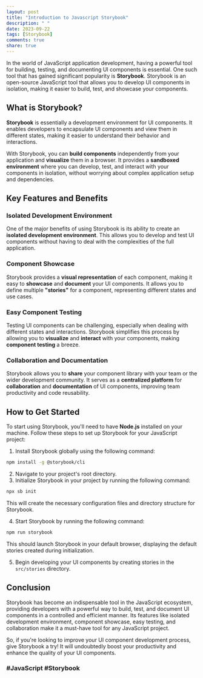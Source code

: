 ```yaml
---
layout: post
title: "Introduction to Javascript Storybook"
description: " "
date: 2023-09-22
tags: [Storybook]
comments: true
share: true
---
```


In the world of JavaScript application development, having a powerful tool for building, testing, and documenting UI components is essential. One such tool that has gained significant popularity is **Storybook**. Storybook is an open-source JavaScript tool that allows you to develop UI components in isolation, making it easier to build, test, and showcase your components.

## What is Storybook?

**Storybook** is essentially a development environment for UI components. It enables developers to encapsulate UI components and view them in different states, making it easier to understand their behavior and interactions.

With Storybook, you can **build components** independently from your application and **visualize** them in a browser. It provides a **sandboxed environment** where you can develop, test, and interact with your components in isolation, without worrying about complex application setup and dependencies.

## Key Features and Benefits

### Isolated Development Environment

One of the major benefits of using Storybook is its ability to create an **isolated development environment**. This allows you to develop and test UI components without having to deal with the complexities of the full application.

### Component Showcase

Storybook provides a **visual representation** of each component, making it easy to **showcase** and **document** your UI components. It allows you to define multiple **"stories"** for a component, representing different states and use cases.

### Easy Component Testing

Testing UI components can be challenging, especially when dealing with different states and interactions. Storybook simplifies this process by allowing you to **visualize** and **interact** with your components, making **component testing** a breeze.

### Collaboration and Documentation

Storybook allows you to **share** your component library with your team or the wider development community. It serves as a **centralized platform** for **collaboration** and **documentation** of UI components, improving team productivity and code reusability.

## How to Get Started

To start using Storybook, you'll need to have **Node.js** installed on your machine. Follow these steps to set up Storybook for your JavaScript project:

1. Install Storybook globally using the following command:
```sh
npm install -g @storybook/cli
```

2. Navigate to your project's root directory.
3. Initialize Storybook in your project by running the following command:
```sh
npx sb init
```
This will create the necessary configuration files and directory structure for Storybook.

4. Start Storybook by running the following command:
```sh
npm run storybook
```
This should launch Storybook in your default browser, displaying the default stories created during initialization.

5. Begin developing your UI components by creating stories in the `src/stories` directory.

## Conclusion

Storybook has become an indispensable tool in the JavaScript ecosystem, providing developers with a powerful way to build, test, and document UI components in a controlled and efficient manner. Its features like isolated development environment, component showcase, easy testing, and collaboration make it a must-have tool for any JavaScript project.

So, if you're looking to improve your UI component development process, give Storybook a try! It will undoubtedly boost your productivity and enhance the quality of your UI components. 

### #JavaScript #Storybook